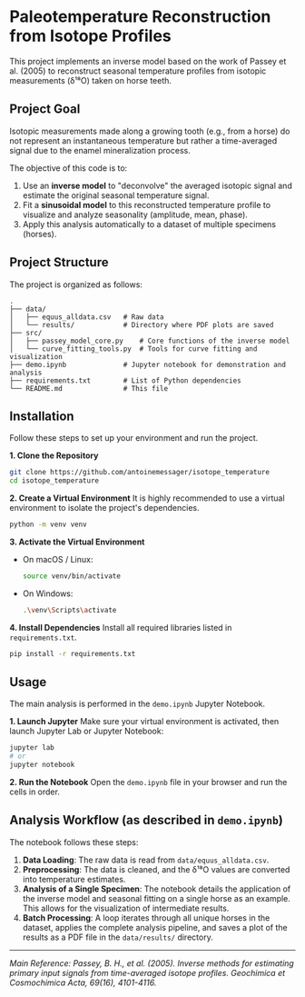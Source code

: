 # Paleotemperature Reconstruction from Isotope Profiles

This project implements an inverse model based on the work of Passey et al. (2005) to reconstruct seasonal temperature profiles from isotopic measurements (δ¹⁸O) taken on horse teeth.

## Project Goal

Isotopic measurements made along a growing tooth (e.g., from a horse) do not represent an instantaneous temperature but rather a time-averaged signal due to the enamel mineralization process.

The objective of this code is to:
1.  Use an **inverse model** to "deconvolve" the averaged isotopic signal and estimate the original seasonal temperature signal.
2.  Fit a **sinusoidal model** to this reconstructed temperature profile to visualize and analyze seasonality (amplitude, mean, phase).
3.  Apply this analysis automatically to a dataset of multiple specimens (horses).

## Project Structure

The project is organized as follows:

```
.
├── data/
│   ├── equus_alldata.csv   # Raw data
│   └── results/            # Directory where PDF plots are saved
├── src/
│   ├── passey_model_core.py    # Core functions of the inverse model
│   └── curve_fitting_tools.py  # Tools for curve fitting and visualization
├── demo.ipynb              # Jupyter notebook for demonstration and analysis
├── requirements.txt        # List of Python dependencies
└── README.md               # This file
```

## Installation

Follow these steps to set up your environment and run the project.

**1. Clone the Repository**
```bash
git clone https://github.com/antoinemessager/isotope_temperature
cd isotope_temperature
```

**2. Create a Virtual Environment**
It is highly recommended to use a virtual environment to isolate the project's dependencies.
```bash
python -m venv venv
```

**3. Activate the Virtual Environment**
* On macOS / Linux:
    ```bash
    source venv/bin/activate
    ```
* On Windows:
    ```bash
    .\venv\Scripts\activate
    ```

**4. Install Dependencies**
Install all required libraries listed in `requirements.txt`.
```bash
pip install -r requirements.txt
```

## Usage

The main analysis is performed in the `demo.ipynb` Jupyter Notebook.

**1. Launch Jupyter**
Make sure your virtual environment is activated, then launch Jupyter Lab or Jupyter Notebook:
```bash
jupyter lab
# or
jupyter notebook
```

**2. Run the Notebook**
Open the `demo.ipynb` file in your browser and run the cells in order.

## Analysis Workflow (as described in `demo.ipynb`)

The notebook follows these steps:
1.  **Data Loading**: The raw data is read from `data/equus_alldata.csv`.
2.  **Preprocessing**: The data is cleaned, and the δ¹⁸O values are converted into temperature estimates.
3.  **Analysis of a Single Specimen**: The notebook details the application of the inverse model and seasonal fitting on a single horse as an example. This allows for the visualization of intermediate results.
4.  **Batch Processing**: A loop iterates through all unique horses in the dataset, applies the complete analysis pipeline, and saves a plot of the results as a PDF file in the `data/results/` directory.

---
*Main Reference: Passey, B. H., et al. (2005). Inverse methods for estimating primary input signals from time-averaged isotope profiles. Geochimica et Cosmochimica Acta, 69(16), 4101-4116.*